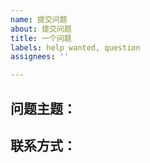 ```yaml
---
name: 提交问题
about: 提交问题
title: 一个问题
labels: help wanted, question
assignees: ''

---
```


## 问题主题：

## 联系方式：
